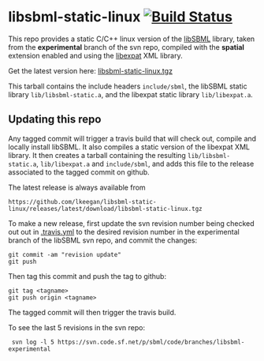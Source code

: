 # libsbml-static-linux [![Build Status](https://travis-ci.org/lkeegan/libsbml-static-linux.svg?branch=master)](https://travis-ci.org/lkeegan/libsbml-static-linux)
This repo provides a static C/C++ linux version of the [libSBML](http://sbml.org/SBML_Projects/libSBML) library, taken from the **experimental** branch of the svn repo, compiled with the **spatial** extension enabled and using the [libexpat](https://libexpat.github.io/) XML library.

Get the latest version here: [libsbml-static-linux.tgz](https://github.com/lkeegan/libsbml-static-linux/releases/latest/download/libsbml-static-linux.tgz)

This tarball contains the include headers `include/sbml`, the libSBML static library `lib/libsbml-static.a`, and the libexpat static library `lib/libexpat.a`.

## Updating this repo
Any tagged commit will trigger a travis build that will check out, compile and locally install libSBML. It also compiles a static version of the libexpat XML library. It then creates a tarball containing the resulting `lib/libsbml-static.a`, `lib/libexpat.a` and `include/sbml`, and adds this file to the release associated to the tagged commit on github.

The latest release is always available from
```
https://github.com/lkeegan/libsbml-static-linux/releases/latest/download/libsbml-static-linux.tgz
```

To make a new release, first update the svn revision number being checked out out in [.travis.yml](https://github.com/lkeegan/libsbml-static-linux/blob/master/.travis.yml#L7) to the desired revision number in the experimental branch of the libSBML svn repo, and commit the changes:

```
git commit -am "revision update"
git push
```

Then tag this commit and push the tag to github:
```
git tag <tagname>
git push origin <tagname>
```
The tagged commit will then trigger the travis build.

To see the last 5 revisions in the svn repo:
```
 svn log -l 5 https://svn.code.sf.net/p/sbml/code/branches/libsbml-experimental
```
